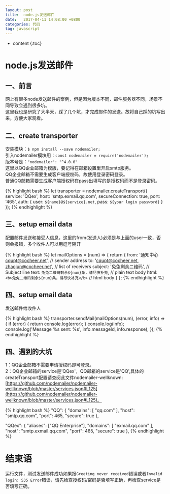 ```yaml
---
layout: post
title:  node.js发送邮件
date:   2017-04-11 14:08:00 +0800
categories: 代码
tag: javascript
---
```


* content
{:toc}

node.js发送邮件
====================================

一、前言
------------------------------------
网上有很多node发送邮件的案例，但是因为版本不同，邮件服务器不同，场景不同导致会遇到很多坑。   
这里我也是研究了大半天，踩了几个坑，才完成邮件的发送。故将自己踩的坑写出来，方便大家观看。   

二、create transporter
------------------------------------
安装模块：`$ npm install --save nodemailer;`   
引入nodemailer模块用：`const nodemailer = require('nodemailer');`   
版本号是：`"nodemailer": "^4.0.0"`   
这里以QQ企业邮箱为模版，要记得在邮箱设置里开启smtp服务。   
QQ企业邮箱不需要生成客户端授权码，故使用登录密码登录。   
普通QQ邮箱需要生成客户端授权码在pass出填写的是授权码而不是登录密码。   

{% highlight bash %}
let transporter = nodemailer.createTransport({
    service: 'QQex',
    host: 'smtp.exmail.qq.com',
    secureConnection: true,
    port: '465',
    auth: {
        user: `${name}@${service}.net`,
        pass: `${your login password}`
    }
});
{% endhighlight %}

三、setup email data
------------------------------------
配置邮件发送和接受人信息，这里的from(发送人)必须是与上面的user一致，否则会报错，多个收件人可以用逗号隔开

{% highlight bash %}
let mailOptions = (num) => {
    return {
        from: '通知中心<cqupt@cocheer.net>', // sender address
        to: 'cqupt@cocheer.net, zhaojun@cocheer.net', // list of receivers
        subject: '兔兔剩余二维码', // Subject line
        text: `兔兔二维码剩余${num}条，请尽快补充`, // plain text body
        html: `<b>兔兔二维码剩余${num}条，请尽快补充</b>` // html body
    }
};
{% endhighlight %}

四、setup email data
------------------------------------
发送邮件给收件人

{% highlight bash %}
transporter.sendMail(mailOptions(num), (error, info) => {
    if (error) {
        return console.log(error);
    }
    console.log(info);
    console.log('Message %s sent: %s', info.messageId, info.response);
});
{% endhighlight %}

四、遇到的大坑
------------------------------------
1：QQ企业邮箱不需要申请授权码即可登录。    
2：QQ企业邮箱的service是'QQex'，QQ邮箱的service是'QQ',具体的createTransport配置请查阅此文件nodemailer-wellknown:[https://github.com/nodemailer/nodemailer-wellknown/blob/master/services.json#L125](https://github.com/nodemailer/nodemailer-wellknown/blob/master/services.json#L125)。

{% highlight bash %}
"QQ": {
    "domains": [
        "qq.com"
    ],
    "host": "smtp.qq.com",
    "port": 465,
    "secure": true
},

"QQex": {
    "aliases": ["QQ Enterprise"],
    "domains": [
        "exmail.qq.com"
    ],
    "host": "smtp.exmail.qq.com",
    "port": 465,
    "secure": true
},
{% endhighlight %}

结束语
====================================
运行文件，测试发送邮件成功如果报`Greeting never received`错误或者`Invalid login: 535 Error`错误，请先检查授权码/密码是否填写正确，再检查service是否填写正确。